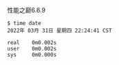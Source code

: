 

性能之巅6.6.9
```
$ time date
2022年 03月 31日 星期四 22:24:41 CST

real    0m0.002s
user    0m0.002s
sys     0m0.000s
```
